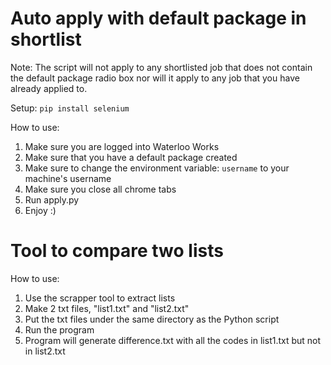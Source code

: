 # Auto apply with default package in shortlist

Note: The script will not apply to any shortlisted job that does not contain the default package radio box nor will it apply to any job that you have already applied to.

Setup:
```pip install selenium```

How to use:
1. Make sure you are logged into Waterloo Works
2. Make sure that you have a default package created
3. Make sure to change the environment variable: ``username`` to your machine's username
4. Make sure you close all chrome tabs
5. Run apply.py
6. Enjoy :)

# Tool to compare two lists

How to use:
1. Use the scrapper tool to extract lists
2. Make 2 txt files, "list1.txt" and "list2.txt"
3. Put the txt files under the same directory as the Python script
4. Run the program
5. Program will generate difference.txt with all the codes in list1.txt but not in list2.txt
